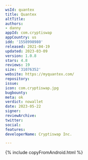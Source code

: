 ```yaml
---
wsId: quantex
title: Quantex
altTitle: 
authors:
- danny
appId: com.cryptiswap
appCountry: us
idd: '1558998980'
released: 2021-04-19
updated: 2023-03-09
version: 1.0.8
stars: 4.8
reviews: 19
size: '31076352'
website: https://myquantex.com/
repository: 
issue: 
icon: com.cryptiswap.jpg
bugbounty: 
meta: ok
verdict: nowallet
date: 2023-05-22
signer: 
reviewArchive: 
twitter: 
social: 
features: 
developerName: Cryptiswap Inc.

---
```


{% include copyFromAndroid.html %}

